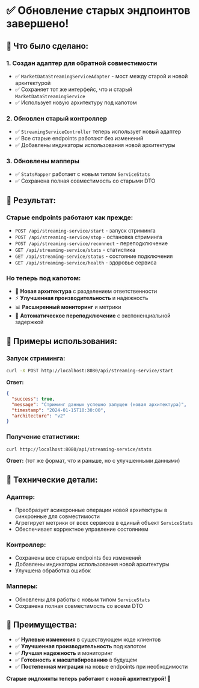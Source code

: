 # ✅ Обновление старых эндпоинтов завершено!

## 🔄 Что было сделано:

### **1. Создан адаптер для обратной совместимости**
- ✅ `MarketDataStreamingServiceAdapter` - мост между старой и новой архитектурой
- ✅ Сохраняет тот же интерфейс, что и старый `MarketDataStreamingService`
- ✅ Использует новую архитектуру под капотом

### **2. Обновлен старый контроллер**
- ✅ `StreamingServiceController` теперь использует новый адаптер
- ✅ Все старые endpoints работают без изменений
- ✅ Добавлены индикаторы использования новой архитектуры

### **3. Обновлены мапперы**
- ✅ `StatsMapper` работает с новым типом `ServiceStats`
- ✅ Сохранена полная совместимость со старыми DTO

## 🎯 Результат:

### **Старые endpoints работают как прежде:**
- `POST /api/streaming-service/start` - запуск стриминга
- `POST /api/streaming-service/stop` - остановка стриминга  
- `POST /api/streaming-service/reconnect` - переподключение
- `GET /api/streaming-service/stats` - статистика
- `GET /api/streaming-service/status` - состояние подключения
- `GET /api/streaming-service/health` - здоровье сервиса

### **Но теперь под капотом:**
- 🚀 **Новая архитектура** с разделением ответственности
- ⚡ **Улучшенная производительность** и надежность
- 📊 **Расширенный мониторинг** и метрики
- 🔄 **Автоматическое переподключение** с экспоненциальной задержкой

## 📝 Примеры использования:

### **Запуск стриминга:**
```bash
curl -X POST http://localhost:8080/api/streaming-service/start
```

**Ответ:**
```json
{
  "success": true,
  "message": "Стриминг данных успешно запущен (новая архитектура)",
  "timestamp": "2024-01-15T10:30:00",
  "architecture": "v2"
}
```

### **Получение статистики:**
```bash
curl http://localhost:8080/api/streaming-service/stats
```

**Ответ:** (тот же формат, что и раньше, но с улучшенными данными)

## 🔧 Технические детали:

### **Адаптер:**
- Преобразует асинхронные операции новой архитектуры в синхронные для совместимости
- Агрегирует метрики от всех сервисов в единый объект `ServiceStats`
- Обеспечивает корректное управление состоянием

### **Контроллер:**
- Сохранены все старые endpoints без изменений
- Добавлены индикаторы использования новой архитектуры
- Улучшена обработка ошибок

### **Мапперы:**
- Обновлены для работы с новым типом `ServiceStats`
- Сохранена полная совместимость со всеми DTO

## 🎉 Преимущества:

- ✅ **Нулевые изменения** в существующем коде клиентов
- ✅ **Улучшенная производительность** под капотом
- ✅ **Лучшая надежность** и мониторинг
- ✅ **Готовность к масштабированию** в будущем
- ✅ **Постепенная миграция** на новые endpoints при необходимости

**Старые эндпоинты теперь работают с новой архитектурой! 🚀**



